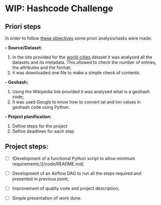 # WIP: Hashcode Challenge

## Priori steps

In order to follow [these objectives](DataEngineer_Challenge.pdf) some priori analysis/tasks were made:

**- Source/Dataset:**
1. In the site provided for the [world-cities](https://simplemaps.com/data/world-cities) dataset it was analysed all the datasets and its metadata. This allowed to check the number of entries, the attributes and the format;
2. It was downloaded one file to make a simple check of contents.

**- Geohash:**
1. Using the Wikipedia link provided it was analysed what is a geohash code;
2. It was used Google to know how to convert lat and lon values in geohash code using Python.

**- Project planification:**
1. Define steps for the project
2. Define deadlines for each step



## Project steps: 

- [ ] (Development of a functional Python script to allow minimum requirements;)[/code/README.md]
- [ ] Development of an Airflow DAG to run all the steps required and presented in previous point;
- [ ] Improvement of quality code and project description; 
- [ ] Simple presentation of work done.

